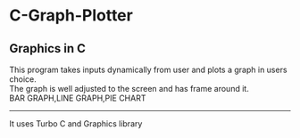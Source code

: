 # C-Graph-Plotter
## Graphics in C<br>
This program takes inputs dynamically from user and plots a graph in users choice.<br> 
The graph is well adjusted to the screen and has frame around it.<br>
BAR GRAPH,LINE GRAPH,PIE CHART
<hr>
 It uses Turbo C and Graphics library